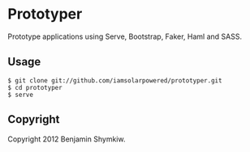 # Prototyper

Prototype applications using Serve, Bootstrap, Faker, Haml and SASS.

## Usage

    $ git clone git://github.com/iamsolarpowered/prototyper.git
    $ cd prototyper
    $ serve

## Copyright

Copyright 2012 Benjamin Shymkiw. 